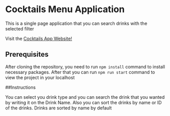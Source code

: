 # Cocktails Menu Application

This is a single page application that you can search drinks with the selected filter

Visit the [Cocktails App Website!](http://google.com)

## Prerequisites

After cloning the repository, you need to run `npm install` command to install necessary packages. After that you can run `npm run start` command to view the project in your localhost

##Instructions

You can select you drink type and you can search the drink that you wanted by writing it on the Drink Name. Also you can sort the drinks by name or ID of the drinks. Drinks are sorted by name by default
